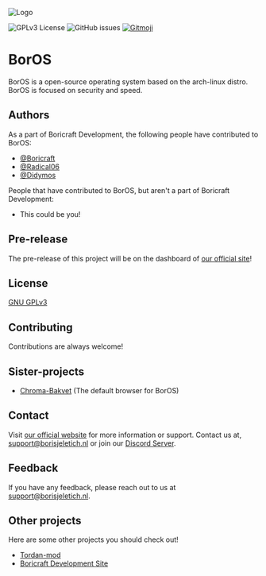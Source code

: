 
![Logo](https://www.borisjeletich.nl/cdn/BorOS/BorOS.png)

![GPLv3 License](https://img.shields.io/badge/License-GPL%20v3-yellow.svg)
![GitHub issues](https://img.shields.io/github/issues/Boricraft-Developmont/BorOS)
<a href="https://gitmoji.dev">
  <img src="https://img.shields.io/badge/gitmoji-%20😜%20😍-FFDD67.svg?style=flat-square" alt="Gitmoji">
</a>

# BorOS

BorOS is a open-source operating system based on the arch-linux distro. BorOS is focused on security and speed.
## Authors

As a part of Boricraft Development, the following people have contributed to BorOS:
- [@Boricraft](https://github.com/Boricraft-Development)
- [@Radical06](https://github.com/Radical06)
- [@Didymos](https://github.com/CookieZookie)

People that have contributed to BorOS, but aren't a part of Boricraft Development:
- This could be you!


## Pre-release

The pre-release of this project will be on the dashboard of [our official site](https://github.com/Boricraft-Developmont/BorOS)!


## License

[GNU GPLv3](https://choosealicense.com/licenses/gpl-3.0/#)


## Contributing

Contributions are always welcome!


## Sister-projects

- [Chroma-Bakvet](https://github.com/Boricraft-Developmont/Chroma-Bakvet) (The default browser for BorOS)


## Contact

Visit [our official website](https://borisjeletich.nl/) for more information or support.
Contact us at, support@borisjeletich.nl or join our [Discord Server](https://discord.gg/7QUxbsSJsN).


## Feedback

If you have any feedback, please reach out to us at support@borisjeletich.nl.


## Other projects

Here are some other projects you should check out!

- [Tordan-mod](https://github.com/Boricraft-Developmont/tordan-mod)
- [Boricraft Development Site](https://github.com/Boricraft-Developmont/BoricraftDevelopmentSite)


